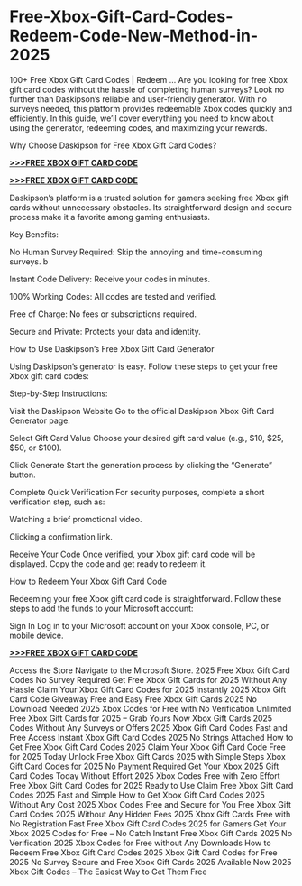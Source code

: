# Free-Xbox-Gift-Card-Codes-Redeem-Code-New-Method-in-2025
100+ Free Xbox Gift Card Codes | Redeem ... Are you looking for free Xbox gift card codes without the hassle of completing human surveys? Look no further than Daskipson’s reliable and user-friendly generator. With no surveys needed, this platform provides redeemable Xbox codes quickly and efficiently. In this guide, we’ll cover everything you need to know about using the generator, redeeming codes, and maximizing your rewards.

Why Choose Daskipson for Free Xbox Gift Card Codes?

**[>>>FREE XBOX GIFT CARD CODE](file:///D:/CPA%20COURSE/LANDING%20PAGE/COMPLETE%20LANDING%20PAGE/All%20Gift%20Card%202.html)**

**[>>>FREE XBOX GIFT CARD CODE](file:///D:/CPA%20COURSE/LANDING%20PAGE/COMPLETE%20LANDING%20PAGE/All%20Gift%20Card%202.html)**

Daskipson’s platform is a trusted solution for gamers seeking free Xbox gift cards without unnecessary obstacles. Its straightforward design and secure process make it a favorite among gaming enthusiasts.

Key Benefits:

No Human Survey Required: Skip the annoying and time-consuming surveys. b

Instant Code Delivery: Receive your codes in minutes.

100% Working Codes: All codes are tested and verified.

Free of Charge: No fees or subscriptions required.

Secure and Private: Protects your data and identity.

How to Use Daskipson’s Free Xbox Gift Card Generator

Using Daskipson’s generator is easy. Follow these steps to get your free Xbox gift card codes:

Step-by-Step Instructions:

Visit the Daskipson Website Go to the official Daskipson Xbox Gift Card Generator page.

Select Gift Card Value Choose your desired gift card value (e.g., $10, $25, $50, or $100).

Click Generate Start the generation process by clicking the “Generate” button.

Complete Quick Verification For security purposes, complete a short verification step, such as:

Watching a brief promotional video.

Clicking a confirmation link.

Receive Your Code Once verified, your Xbox gift card code will be displayed. Copy the code and get ready to redeem it.

How to Redeem Your Xbox Gift Card Code

Redeeming your free Xbox gift card code is straightforward. Follow these steps to add the funds to your Microsoft account:

Sign In Log in to your Microsoft account on your Xbox console, PC, or mobile device.

**[>>>FREE XBOX GIFT CARD CODE](file:///D:/CPA%20COURSE/LANDING%20PAGE/COMPLETE%20LANDING%20PAGE/All%20Gift%20Card%202.html)**

Access the Store Navigate to the Microsoft Store. 2025 Free Xbox Gift Card Codes No Survey Required Get Free Xbox Gift Cards for 2025 Without Any Hassle Claim Your Xbox Gift Card Codes for 2025 Instantly 2025 Xbox Gift Card Code Giveaway Free and Easy Free Xbox Gift Cards 2025 No Download Needed 2025 Xbox Codes for Free with No Verification Unlimited Free Xbox Gift Cards for 2025 – Grab Yours Now Xbox Gift Cards 2025 Codes Without Any Surveys or Offers 2025 Xbox Gift Card Codes Fast and Free Access Instant Xbox Gift Card Codes 2025 No Strings Attached How to Get Free Xbox Gift Card Codes 2025 Claim Your Xbox Gift Card Code Free for 2025 Today Unlock Free Xbox Gift Cards 2025 with Simple Steps Xbox Gift Card Codes for 2025 No Payment Required Get Your Xbox 2025 Gift Card Codes Today Without Effort 2025 Xbox Codes Free with Zero Effort Free Xbox Gift Card Codes for 2025 Ready to Use Claim Free Xbox Gift Card Codes 2025 Fast and Simple How to Get Xbox Gift Card Codes 2025 Without Any Cost 2025 Xbox Codes Free and Secure for You Free Xbox Gift Card Codes 2025 Without Any Hidden Fees 2025 Xbox Gift Cards Free with No Registration Fast Free Xbox Gift Card Codes 2025 for Gamers Get Your Xbox 2025 Codes for Free – No Catch Instant Free Xbox Gift Cards 2025 No Verification 2025 Xbox Codes for Free without Any Downloads How to Redeem Free Xbox Gift Card Codes 2025 Xbox Gift Card Codes for Free 2025 No Survey Secure and Free Xbox Gift Cards 2025 Available Now 2025 Xbox Gift Codes – The Easiest Way to Get Them Free
